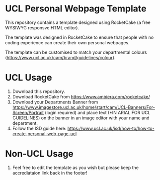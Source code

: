 # UCL Personal Webpage Template

This repository contains a template designed using RocketCake (a free WYSIWYG responsve HTML editor).

The template was designed in RocketCake to ensure that people with no coding experience can create their own personal webpages.

The template can be customised to match your departmental colours (https://www.ucl.ac.uk/cam/brand/guidelines/colour).

# UCL Usage
1. Download this repository.
2. Download RocketCake from https://www.ambiera.com/rocketcake/
3. Download your Departments Banner from https://www.imagestore.ucl.ac.uk/home/start/cam/UCL-Banners/For-Screen/Portrait (login required) and place text (*IN ARIAL FOR UCL GUIDELINES) on the banner in an image editor with your name and department.
4. Follow the ISD guide here: https://www.ucl.ac.uk/isd/how-to/how-to-create-personal-web-page-ucl

# Non-UCL Usage
1. Feel free to edit the template as you wish but please keep the accrediataion link back in the footer!

